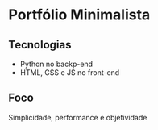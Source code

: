 # Portfólio Minimalista

## Tecnologias
- Python no backp-end
- HTML, CSS e JS no front-end

## Foco
Simplicidade, performance e objetividade
